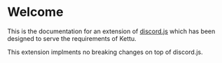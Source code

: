 # Welcome

This is the documentation for an extension of [discord.js](https://discord.js.org/#/docs/main/stable/general/welcome) which has been designed to serve the requirements of Kettu.

This extension implments no breaking changes on top of discord.js.